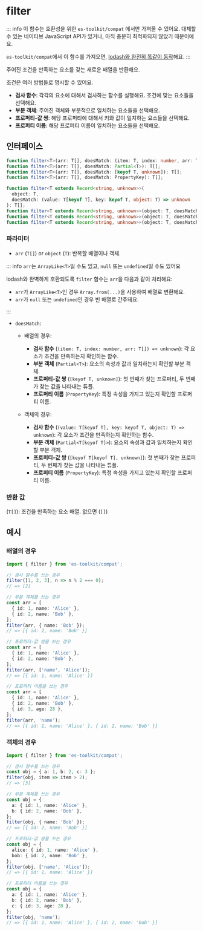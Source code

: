 # filter

::: info
이 함수는 호환성을 위한 `es-toolkit/compat` 에서만 가져올 수 있어요. 대체할 수 있는 네이티브 JavaScript API가 있거나, 아직 충분히 최적화되지 않았기 때문이에요.

`es-toolkit/compat`에서 이 함수를 가져오면, [lodash와 완전히 똑같이 동작](../../../compatibility.md)해요.
:::

주어진 조건을 만족하는 요소를 갖는 새로운 배열을 반환해요.

조건은 여러 방법들로 명시할 수 있어요.

- **검사 함수**: 각각의 요소에 대해서 검사하는 함수를 실행해요. 조건에 맞는 요소들을 선택해요.
- **부분 객체**: 주어진 객체와 부분적으로 일치하는 요소들을 선택해요.
- **프로퍼티-값 쌍**: 해당 프로퍼티에 대해서 키와 값이 일치하는 요소들을 선택해요.
- **프로퍼티 이름**: 해당 프로퍼티 이름이 일치하는 요소들을 선택해요.

## 인터페이스

```typescript
function filter<T>(arr: T[], doesMatch: (item: T, index: number, arr: T[]) => unknown): T[];
function filter<T>(arr: T[], doesMatch: Partial<T>): T[];
function filter<T>(arr: T[], doesMatch: [keyof T, unknown]): T[];
function filter<T>(arr: T[], doesMatch: PropertyKey): T[];

function filter<T extends Record<string, unknown>>(
  object: T,
  doesMatch: (value: T[keyof T], key: keyof T, object: T) => unknown
): T[];
function filter<T extends Record<string, unknown>>(object: T, doesMatch: Partial<T[keyof T]>): T[];
function filter<T extends Record<string, unknown>>(object: T, doesMatch: [keyof T[keyof T], unknown]): T[];
function filter<T extends Record<string, unknown>>(object: T, doesMatch: PropertyKey): T[];
```

### 파라미터

- `arr` (`T[]`) or `object` (`T`): 반복할 배열이나 객체.

::: info `arr`는 `ArrayLike<T>`일 수도 있고, `null` 또는 `undefined`일 수도 있어요

lodash와 완벽하게 호환되도록 `filter` 함수는 `arr`을 다음과 같이 처리해요:

- `arr`가 `ArrayLike<T>`인 경우 `Array.from(...)`을 사용하여 배열로 변환해요.
- `arr`가 `null` 또는 `undefined`인 경우 빈 배열로 간주돼요.

:::

- `doesMatch`:

  - 배열의 경우:

    - **검사 함수** (`(item: T, index: number, arr: T[]) => unknown`): 각 요소가 조건을 만족하는지 확인하는 함수.
    - **부분 객체** (`Partial<T>`): 요소의 속성과 값과 일치하는지 확인할 부분 객체.
    - **프로퍼티-값 쌍** (`[keyof T, unknown]`): 첫 번째가 찾는 프로퍼티, 두 번째가 찾는 값을 나타내는 튜플.
    - **프로퍼티 이름** (`PropertyKey`): 특정 속성을 가지고 있는지 확인할 프로퍼티 이름.

  - 객체의 경우:

    - **검사 함수** (`(value: T[keyof T], key: keyof T, object: T) => unknown`): 각 요소가 조건을 만족하는지 확인하는 함수.
    - **부분 객체** (`Partial<T[keyof T]>`): 요소의 속성과 값과 일치하는지 확인할 부분 객체.
    - **프로퍼티-값 쌍** (`[keyof T[keyof T], unknown]`): 첫 번째가 찾는 프로퍼티, 두 번째가 찾는 값을 나타내는 튜플.
    - **프로퍼티 이름** (`PropertyKey`): 특정 속성을 가지고 있는지 확인할 프로퍼티 이름.

### 반환 값

(`T[]`): 조건을 만족하는 요소 배열. 없으면 (`[]`)

## 예시

### 배열의 경우

```typescript
import { filter } from 'es-toolkit/compat';

// 검사 함수를 쓰는 경우
filter([1, 2, 3], n => n % 2 === 0);
// => [2]

// 부분 객체를 쓰는 경우
const arr = [
  { id: 1, name: 'Alice' },
  { id: 2, name: 'Bob' },
];
filter(arr, { name: 'Bob' });
// => [{ id: 2, name: 'Bob' }]

// 프로퍼티-값 쌍을 쓰는 경우
const arr = [
  { id: 1, name: 'Alice' },
  { id: 2, name: 'Bob' },
];
filter(arr, ['name', 'Alice']);
// => [{ id: 1, name: 'Alice' }]

// 프로퍼티 이름을 쓰는 경우
const arr = [
  { id: 1, name: 'Alice' },
  { id: 2, name: 'Bob' },
  { id: 3, age: 28 },
];
filter(arr, 'name');
// => [{ id: 1, name: 'Alice' }, { id: 2, name: 'Bob' }]
```

### 객체의 경우

```typescript
import { filter } from 'es-toolkit/compat';

// 검사 함수를 쓰는 경우
const obj = { a: 1, b: 2, c: 3 };
filter(obj, item => item > 2);
// => [3]

// 부분 객체를 쓰는 경우
const obj = {
  a: { id: 1, name: 'Alice' },
  b: { id: 2, name: 'Bob' },
};
filter(obj, { name: 'Bob' });
// => [{ id: 2, name: 'Bob' }]

// 프로퍼티-값 쌍을 쓰는 경우
const obj = {
  alice: { id: 1, name: 'Alice' },
  bob: { id: 2, name: 'Bob' },
};
filter(obj, ['name', 'Alice']);
// => [{ id: 1, name: 'Alice' }]

// 프로퍼티 이름을 쓰는 경우
const obj = {
  a: { id: 1, name: 'Alice' },
  b: { id: 2, name: 'Bob' },
  c: { id: 3, age: 28 },
};
filter(obj, 'name');
// => [{ id: 1, name: 'Alice' }, { id: 2, name: 'Bob' }]
```
